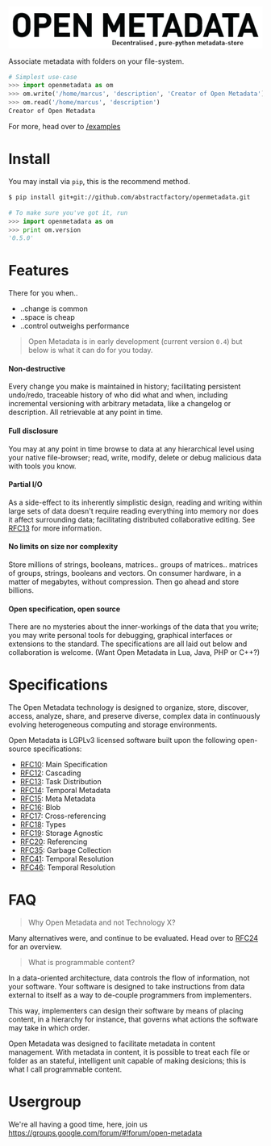 ![](images/title.png)

Associate metadata with folders on your file-system.

```python
# Simplest use-case
>>> import openmetadata as om
>>> om.write('/home/marcus', 'description', 'Creator of Open Metadata')
>>> om.read('/home/marcus', 'description')
Creator of Open Metadata
```

For more, head over to [/examples][]

# Install

You may install via `pip`, this is the recommend method.

```bash
$ pip install git+git://github.com/abstractfactory/openmetadata.git
```

```python
# To make sure you've got it, run
>>> import openmetadata as om
>>> print om.version
'0.5.0'
```

# Features

There for you when..

* ..change is common
* ..space is cheap
* ..control outweighs performance

> Open Metadata is in early development (current version `0.4`) but below is what it can do for you today.

#### Non-destructive

Every change you make is maintained in history; facilitating persistent undo/redo, traceable history of who did what and when, including incremental versioning with arbitrary metadata, like a changelog or description. All retrievable at any point in time.

#### Full disclosure

You may at any point in time browse to data at any hierarchical level using your native file-browser; read, write, modify, delete or debug malicious data with tools you know.

#### Partial I/O

As a side-effect to its inherently simplistic design, reading and writing within large sets of data doesn't require reading everything into memory nor does it affect surrounding data; facilitating distributed collaborative editing. See [RFC13][] for more information.

#### No limits on size nor complexity

Store millions of strings, booleans, matrices.. groups of matrices.. matrices of groups, strings, booleans and vectors. On consumer hardware, in a matter of megabytes, without compression. Then go ahead and store billions.

#### Open specification, open source

There are no mysteries about the inner-workings of the data that you write; you may write personal tools for debugging, graphical interfaces or extensions to the standard. The specifications are all laid out below and collaboration is welcome. (Want Open Metadata in Lua, Java, PHP or C++?)

# Specifications

The Open Metadata technology is designed to organize, store, discover, access, analyze, share, and preserve diverse, complex data in continuously evolving heterogeneous computing and storage environments.

Open Metadata is LGPLv3 licensed software built upon the following open-source specifications:

* [RFC10][]: Main Specification
* [RFC12][]: Cascading
* [RFC13][]: Task Distribution
* [RFC14][]: Temporal Metadata
* [RFC15][]: Meta Metadata
* [RFC16][]: Blob
* [RFC17][]: Cross-referencing
* [RFC18][]: Types
* [RFC19][]: Storage Agnostic
* [RFC20][]: Referencing
* [RFC35][]: Garbage Collection
* [RFC41][]: Temporal Resolution
* [RFC46][]: Temporal Resolution

# FAQ

> Why Open Metadata and not Technology X?

Many alternatives were, and continue to be evaluated. Head over to [RFC24](http://rfc.abstractfactory.io/spec/24/) for an overview.

> What is programmable content?

In a data-oriented architecture, data controls the flow of information, not your software. Your software is designed to take instructions from data external to itself as a way to de-couple programmers from implementers.

This way, implementers can design their software by means of placing content, in a hierarchy for instance, that governs what actions the software may take in which order.

Open Metadata was designed to facilitate metadata in content management. With metadata in content, it is possible to treat each file or folder as an stateful, intelligent unit capable of making desicions; this is what I call programmable content.

# Usergroup

We're all having a good time, here, join us
https://groups.google.com/forum/#!forum/open-metadata

[RFC10]: http://rfc.abstractfactory.io/spec/10
[RFC12]: http://rfc.abstractfactory.io/spec/12
[RFC13]: http://rfc.abstractfactory.io/spec/13
[RFC14]: http://rfc.abstractfactory.io/spec/14
[RFC15]: http://rfc.abstractfactory.io/spec/15
[RFC16]: http://rfc.abstractfactory.io/spec/16
[RFC17]: http://rfc.abstractfactory.io/spec/17
[RFC18]: http://rfc.abstractfactory.io/spec/18
[RFC19]: http://rfc.abstractfactory.io/spec/19
[RFC20]: http://rfc.abstractfactory.io/spec/20
[RFC35]: http://rfc.abstractfactory.io/spec/35
[RFC41]: http://rfc.abstractfactory.io/spec/41
[RFC46]: http://rfc.abstractfactory.io/spec/46

[Download repository]: https://github.com/abstractfactory/openmetadata/archive/master.zip
[/examples]: https://github.com/abstractfactory/openmetadata/tree/master/openmetadata/examples
[release]: https://github.com/abstractfactory/openmetadata/releases